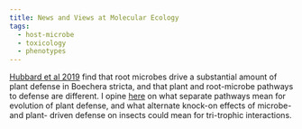 ```yaml
---
title: News and Views at Molecular Ecology
tags:
  - host-microbe
  - toxicology
  - phenotypes
---
```


<!-- # Heading 1 -->


[Hubbard et al 2019](https://onlinelibrary.wiley.com/doi/abs/10.1111/mec.14989) find that root microbes drive a substantial amount of plant defense in Boechera stricta, 
and that plant and root-microbe pathways to defense are different. 
I opine [here](https://onlinelibrary.wiley.com/doi/full/10.1111/mec.15059) on what separate pathways mean for evolution of plant defense, 
and what alternate knock-on effects of microbe- and plant- driven defense on insects could mean for tri-trophic interactions.
